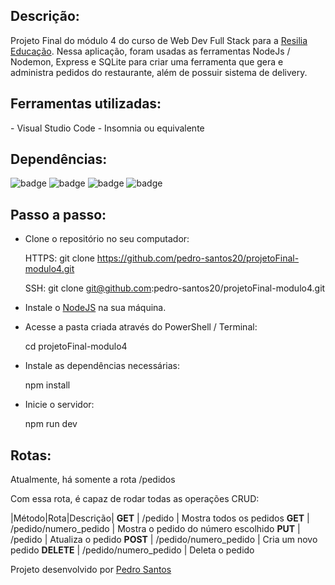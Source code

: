 ## Descrição:

Projeto Final do módulo 4 do curso de Web Dev Full Stack para a [Resilia Educação](https://www.resilia.com.br/).
Nessa aplicação, foram usadas as ferramentas NodeJs / Nodemon, Express e SQLite para criar uma ferramenta que gera e administra pedidos do restaurante, além de possuir sistema de delivery.


## Ferramentas utilizadas:

<p> 
- Visual Studio Code
- Insomnia ou equivalente
</p>

## Dependências:

![badge](https://img.shields.io/badge/"cors"-"%5E2.8.5"-red)
![badge](https://img.shields.io/badge/"moment"-"%5E2.29.1"-red)
![badge](https://img.shields.io/badge/"nodemon"-"%5E2.0.15"-red)
![badge](https://img.shields.io/badge/"sqlite3"-"%5E5.0.2"-red)

## Passo a passo:

- Clone o repositório no seu computador:

    HTTPS: git clone https://github.com/pedro-santos20/projetoFinal-modulo4.git

    SSH: git clone git@github.com:pedro-santos20/projetoFinal-modulo4.git

- Instale o [NodeJS](https://nodejs.org/en/) na sua máquina. 

- Acesse a pasta criada através do PowerShell / Terminal:

    cd projetoFinal-modulo4

- Instale as dependências necessárias:

    npm install

- Inicie o servidor:

    npm run dev

## Rotas:

<p>
Atualmente, há somente a rota /pedidos

Com essa rota, é capaz de rodar todas as operações CRUD:

|Método|Rota|Descrição|
**GET** | /pedido | Mostra todos os pedidos
**GET** | /pedido/numero_pedido | Mostra o pedido do número escolhido
**PUT** | /pedido | Atualiza o pedido
**POST** | /pedido/numero_pedido | Cria um novo pedido
**DELETE** | /pedido/numero_pedido | Deleta o pedido
</p>

Projeto desenvolvido por [Pedro Santos](https://github.com/pedro-santos20)
